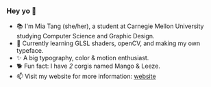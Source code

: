 ### Hey yo 👋

<!--
**miatang13/miatang13** is a ✨ _special_ ✨ repository because its `README.md` (this file) appears on your GitHub profile.

Here are some ideas to get you started:

- 🔭 I’m currently working on ...
- 🌱 I’m currently learning ...
- 👯 I’m looking to collaborate on ...
- 🤔 I’m looking for help with ...
- 💬 Ask me about ...
- 📫 How to reach me: ...
- 😄 Pronouns: ...
- ⚡ Fun fact: ...
-->

- 📚 I'm Mia Tang (she/her), a student at Carnegie Mellon University studying Computer Science and Graphic Design. 
- 🌱 Currently learning GLSL shaders, openCV, and making my own typeface. 
- ✨ A big typography, color & motion enthusiast.
- 🐕 Fun fact: I have *2* corgis named Mango & Leeze. 
- 📫 Visit my website for more information: [website](https://mia-tang.com/)

